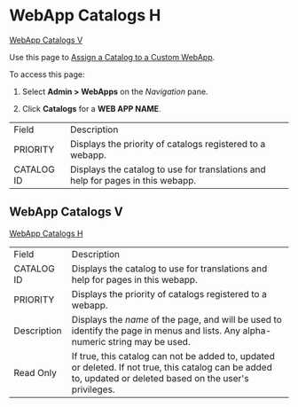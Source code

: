 # <span id="WebApp_Catalogs_H"></span>WebApp Catalogs H

[WebApp Catalogs V](WebApp_Groups_H.htm#WebApp_Groups_V)

<div class="use">

Use this page to [Assign a Catalog to a Custom
WebApp](../Use_Cases/Assign%20a%20Catalog%20to%20a%20Custom%20Webapp.htm).

</div>

To access this page:

1.  Select **Admin \> WebApps** on the *Navigation* pane.

2.  Click **Catalogs** for a **WEB APP
NAME**.

|            |                                                                                 |
| ---------- | ------------------------------------------------------------------------------- |
| Field      | Description                                                                     |
| PRIORITY   | Displays the priority of catalogs registered to a webapp.                       |
| CATALOG ID | Displays the catalog to use for translations and help for pages in this webapp. |

## <span id="WebApp_Catalogs_V"></span>WebApp Catalogs V

[WebApp Catalogs
H](#WebApp_Catalogs_H)

|             |                                                                                                                                                                         |
| ----------- | ----------------------------------------------------------------------------------------------------------------------------------------------------------------------- |
| Field       | Description                                                                                                                                                             |
| CATALOG ID  | Displays the catalog to use for translations and help for pages in this webapp.                                                                                         |
| PRIORITY    | Displays the priority of catalogs registered to a webapp.                                                                                                               |
| Description | Displays the <span style="font-style: italic;">name</span> of the page, and will be used to identify the page in menus and lists. Any alpha-numeric string may be used. |
| Read Only   | If true, this catalog can not be added to, updated or deleted. If not true, this catalog can be added to, updated or deleted based on the user's privileges.            |
